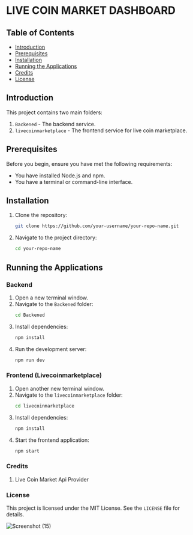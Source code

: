 # LIVE COIN MARKET DASHBOARD

## Table of Contents
- [Introduction](#introduction)
- [Prerequisites](#prerequisites)
- [Installation](#installation)
- [Running the Applications](#running-the-applications)
- [Credits](#credits)
- [License](#license)

## Introduction
This project contains two main folders:
1. `Backened` - The backend service.
2. `livecoinmarketplace` - The frontend service for live coin marketplace.

## Prerequisites
Before you begin, ensure you have met the following requirements:
- You have installed Node.js and npm.
- You have a terminal or command-line interface.

## Installation
1. Clone the repository:
    ```sh
    git clone https://github.com/your-username/your-repo-name.git
    ```
2. Navigate to the project directory:
    ```sh
    cd your-repo-name
    ```

## Running the Applications

### Backend

1. Open a new terminal window.
2. Navigate to the `Backened` folder:
    ```sh
    cd Backened
    ```
3. Install dependencies:
    ```sh
    npm install
    ```
4. Run the development server:
    ```sh
    npm run dev
    ```

### Frontend (Livecoinmarketplace)

1. Open another new terminal window.
2. Navigate to the `livecoinmarketplace` folder:
    ```sh
    cd livecoinmarketplace
    ```
3. Install dependencies:
    ```sh
    npm install
    ```
4. Start the frontend application:
    ```sh
    npm start
    ```
### Credits
1. Live Coin Market Api Provider
### License
This project is licensed under the MIT License. See the `LICENSE` file for details.

![Screenshot (15)](https://github.com/user-attachments/assets/514e9178-d121-44d9-9020-e4fda6b8cbd3)


